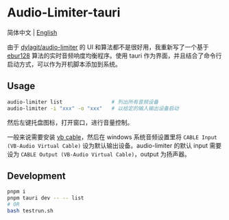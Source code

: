 # Audio-Limiter-tauri

简体中文 | [English](docs/README_en.md)

由于 [dylagit/audio-limiter](https://github.com/dylagit/audio-limiter) 的 UI 和算法都不是很好用，我重新写了一个基于 [ebur128](https://github.com/sdroege/ebur128) 算法的实时音频响度均衡程序。使用 tauri 作为界面，并且结合了命令行启动方式，可以作为开机脚本添加到系统。

## Usage

```bash
audio-limiter list                # 列出所有音频设备
audio-limiter -i "xxx" -o "xxx"   # 以给定的输入输出设备启动
```

然后左键托盘图标，打开窗口，进行音量控制。

一般来说需要安装 [vb cable](https://vb-audio.com/Cable/)，然后在 windows 系统音频设置里将 `CABLE Input (VB-Audio Virtual Cable)` 设为默认输出设备。audio-limiter 的默认 input 需要设为 `CABLE Output (VB-Audio Virtual Cable)`，output 为扬声器。

## Development

```bash
pnpm i
pnpm tauri dev -- -- list
# OR
bash testrun.sh
```
